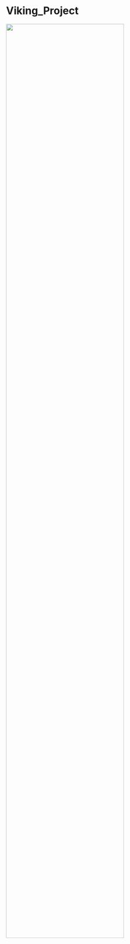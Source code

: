# Viking_Project

<img width="80%" src="https://github.com/HasyLoxs/Project01/assets/143728184/a2eb124b-c52f-4207-a99f-4bda062d673c"/>
